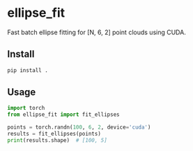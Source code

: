 # ellipse_fit

Fast batch ellipse fitting for [N, 6, 2] point clouds using CUDA.

## Install

```bash
pip install .
```

## Usage

```python
import torch
from ellipse_fit import fit_ellipses

points = torch.randn(100, 6, 2, device='cuda')
results = fit_ellipses(points)
print(results.shape)  # [100, 5]
```